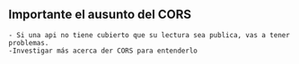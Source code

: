 ## Importante el ausunto del CORS
    - Si una api no tiene cubierto que su lectura sea publica, vas a tener problemas.
    -Investigar más acerca der CORS para entenderlo

